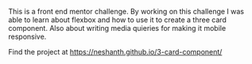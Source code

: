 This is a front end mentor challenge. By working on this challenge I was able to learn about flexbox and how to use it to create a three card component. Also about writing media quieries for making it mobile responsive.

Find the project at https://neshanth.github.io/3-card-component/

